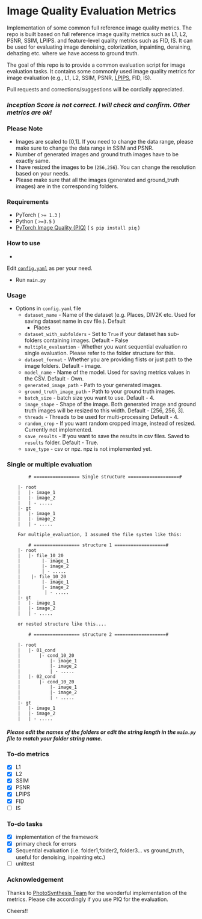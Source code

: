 # Image Quality Evaluation Metrics

Implementation of some common full reference image quality metrics. The repo is built based on full reference image
quality metrics such as L1, L2, PSNR, SSIM, LPIPS. and feature-level quality metrics such as FID, IS. It can be used for
evaluating image denoising, colorization, inpainting, deraining, dehazing etc. where we have access to ground truth.

The goal of this repo is to provide a common evaluation script for image evaluation tasks. It contains some commonly
used image quality metrics for image evaluation (e.g., L1, L2, SSIM,
PSNR, [LPIPS](https://github.com/richzhang/PerceptualSimilarity), FID, IS).

Pull requests and corrections/suggestions will be cordially appreciated.

### *Inception Score is not correct. I will check and confirm. Other metrics are ok!*

### Please Note

- Images are scaled to [0,1]. If you need to change the data range, please make sure to change the data range in SSIM
  and PSNR.
- Number of generated images and ground truth images have to be exactly same.
- I have resized the images to be (`256,256`). You can change the resolution based on your needs.
- Please make sure that all the images (generated and ground_truth images) are in the corresponding folders.

### Requirements

- PyTorch ( `>= 1.3` )
- Python ( `>=3.5` )
- [PyTorch Image Quality (PIQ)](https://github.com/photosynthesis-team/piq) ( `$ pip install piq` )

### How to use

-

Edit [`config.yaml`](https://github.com/SayedNadim/Image-Quality-Evaluation-Metrics/blob/master/src/config/config.yaml)
as per your need.

- Run `main.py`

### Usage

- Options in `config.yaml` file
    - `dataset_name` - Name of the dataset (e.g. Places, DIV2K etc. Used for saving dataset name in csv file.). Default
        - Places
    - `dataset_with_subfolders` - Set to `True` if your dataset has sub-folders containing images. Default - False
    - `multiple_evaluation` - Whether you want sequential evaluation ro single evaluation. Please refer to the folder
      structure for this.
    - `dataset_format` - Whether you are providing flists or just path to the image folders. Default - image.
    - `model_name` - Name of the model. Used for saving metrics values in the CSV. Default - Own.
    - `generated_image_path` - Path to your generated images.
    - `ground_truth_image_path` - Path to your ground truth images.
    - `batch_size` - batch size you want to use. Default - 4.
    - `image_shape` - Shape of the image. Both generated image and ground truth images will be resized to this width.
      Default -  [256, 256, 3].
    - `threads` - Threads to be used for multi-processing Default - 4.
    - `random_crop` - If you want random cropped image, instead of resized. Currently not implemented.
    - `save_results` - If you want to save the results in csv files. Saved to `results` folder. Default - True.
    - `save_type` - csv or npz. npz is not implemented yet.

### Single or multiple evaluation

```
        # ================= Single structure ===================#

    |- root
    |   |- image_1
    |   |- image_2
    |   | - .....
    |- gt
    |   |- image_1
    |   |- image_2
    |   | - .....

    For multiple_evaluation, I assumed the file system like this:

        # ================= structure 1 ===================#
    |- root
    |   |- file_10_20
    |        |- image_1
    |        |- image_2
    |        | - .....
    |    |- file_10_20
    |        |- image_1
    |        |- image_2
    |         | - .....
    |- gt
    |   |- image_1
    |   |- image_2
    |   | - .....

    or nested structure like this....

        # ================= structure 2 ===================#

    |- root
    |   |- 01_cond
    |       |- cond_10_20
    |           |- image_1
    |           |- image_2
    |           | - .....
    |   |- 02_cond
    |       |- cond_10_20
    |           |- image_1
    |           |- image_2
    |           | - .....
    |- gt
    |   |- image_1
    |   |- image_2
    |   | - .....

```

####  *Please edit the names of the folders or edit the string length in the `main.py` file to match your folder string name.* 

### To-do metrics

- [x] L1
- [x] L2
- [x] SSIM
- [x] PSNR
- [x] LPIPS
- [x] FID
- [ ] IS

### To-do tasks

- [x] implementation of the framework
- [x] primary check for errors
- [x] Sequential evaluation (i.e. folder1,folder2, folder3... vs ground_truth, useful for denoising, inpainting etc.)
- [ ] unittest

### Acknowledgement

Thanks to [PhotoSynthesis Team](https://github.com/photosynthesis-team/piq) for the wonderful implementation of the
metrics. Please cite accordingly if you use PIQ for the evaluation.

Cheers!!
